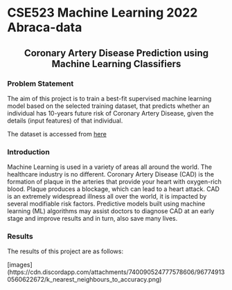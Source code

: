 # CSE523 Machine Learning 2022 Abraca-data

<h2 align="center">Coronary Artery Disease Prediction using Machine Learning Classifiers</h2>

<h3>Problem Statement</h3>
The aim of this project is to train a best-fit supervised machine learning model based on the selected training dataset, that predicts whether an individual has 10-years future risk of Coronary Artery Disease, given the details (input features) of that individual.

The dataset is accessed from [here](https://www.framinghamheartstudy.org/fhs-risk-functions/cardiovascular-disease-10-year-risk/)

<h3>Introduction</h3>
<p>Machine Learning is used in a variety of areas all around the world. The healthcare industry is no different. Coronary Artery Disease (CAD) is the formation of plaque in the arteries that provide your heart with oxygen-rich blood. Plaque produces a blockage, which can lead to a heart attack. CAD is an extremely widespread illness all over the world, it is impacted by several modifiable risk factors. Predictive models built using machine learning (ML) algorithms may assist doctors to diagnose CAD at an early stage and improve results and in turn, also save many lives.</p>
<h3>Results</h3>
<p>The results of this project are as follows:</p>
[images](https://cdn.discordapp.com/attachments/740090524777578606/967749130560622672/k_nearest_neighbours_to_accuracy.png)